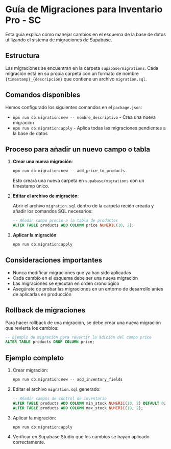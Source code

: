 # Guía de Migraciones para Inventario Pro - SC

Esta guía explica cómo manejar cambios en el esquema de la base de datos utilizando el sistema de migraciones de Supabase.

## Estructura

Las migraciones se encuentran en la carpeta `supabase/migrations`. Cada migración está en su propia carpeta con un formato de nombre `{timestamp}_{descripción}` que contiene un archivo `migration.sql`.

## Comandos disponibles

Hemos configurado los siguientes comandos en el `package.json`:

- `npm run db:migration:new -- nombre_descriptivo` - Crea una nueva migración
- `npm run db:migration:apply` - Aplica todas las migraciones pendientes a la base de datos

## Proceso para añadir un nuevo campo o tabla

1. **Crear una nueva migración**:

   ```bash
   npm run db:migration:new -- add_price_to_products
   ```

   Esto creará una nueva carpeta en `supabase/migrations` con un timestamp único.

2. **Editar el archivo de migración**:

   Abrir el archivo `migration.sql` dentro de la carpeta recién creada y añadir los comandos SQL necesarios:

   ```sql
   -- Añadir campo precio a la tabla de productos
   ALTER TABLE products ADD COLUMN price NUMERIC(10, 2);
   ```

3. **Aplicar la migración**:

   ```bash
   npm run db:migration:apply
   ```

## Consideraciones importantes

- Nunca modificar migraciones que ya han sido aplicadas
- Cada cambio en el esquema debe ser una nueva migración
- Las migraciones se ejecutan en orden cronológico
- Asegúrate de probar las migraciones en un entorno de desarrollo antes de aplicarlas en producción

## Rollback de migraciones

Para hacer rollback de una migración, se debe crear una nueva migración que revierta los cambios:

```sql
-- Ejemplo de migración para revertir la adición del campo price
ALTER TABLE products DROP COLUMN price;
```

## Ejemplo completo

1. Crear migración:
   ```bash
   npm run db:migration:new -- add_inventory_fields
   ```

2. Editar el archivo `migration.sql` generado:
   ```sql
   -- Añadir campos de control de inventario
   ALTER TABLE products ADD COLUMN min_stock NUMERIC(10, 2) DEFAULT 0;
   ALTER TABLE products ADD COLUMN max_stock NUMERIC(10, 2);
   ```

3. Aplicar la migración:
   ```bash
   npm run db:migration:apply
   ```

4. Verificar en Supabase Studio que los cambios se hayan aplicado correctamente. 